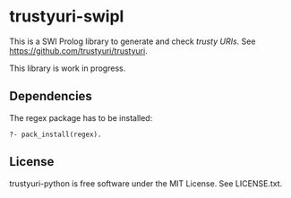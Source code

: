 trustyuri-swipl
===============

This is a SWI Prolog library to generate and check _trusty URIs_.
See https://github.com/trustyuri/trustyuri.

This library is work in progress.


Dependencies
------------

The regex package has to be installed:

    ?- pack_install(regex).


License
-------

trustyuri-python is free software under the MIT License. See LICENSE.txt.
